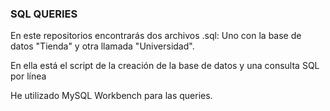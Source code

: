 ### SQL QUERIES ###

En este repositorios encontrarás dos archivos .sql: Uno con la base de datos "Tienda" y otra llamada "Universidad".

En ella está el script de la creación de la base de datos y una consulta SQL por línea

He utilizado MySQL Workbench para las queries.
